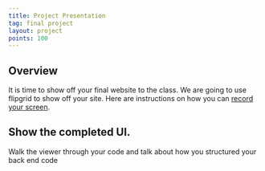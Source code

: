 ```yaml
---
title: Project Presentation
tag: final project
layout: project
points: 100
---
```


## Overview

It is time to show off your final website to the class. We are going to use flipgrid to show off
your site. Here are instructions on how you can [record your
screen](https://help.flipgrid.com/hc/en-us/articles/360045940833-Screen-Recording-How-to-record-your-screen-using-the-Flipgrid-camera).

## Show the completed UI.

Walk the viewer through your code and talk about how you structured your back end code